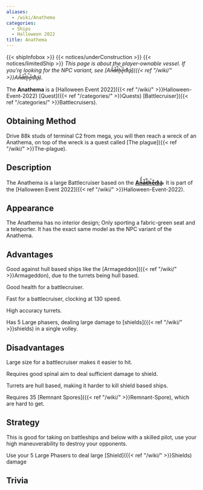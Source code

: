 ```yaml
---
aliases:
  - /wiki/Anathema
categories:
  - Ships
  - Halloween 2022
title: Anathema
---
```


{{< shipInfobox >}} {{< notices/underConstruction >}} {{< notices/limitedShip >}} _This page is about the player-ownable vessel. If you're looking for the NPC variant, see [An̶͋̈́a̶̍̆t̵̀̏h̷͓̚e̵̩͒m̷͗͊a̴̬͗]({{< ref "/wiki/" >}}An̶͋̈́a̶̍̆t̵̀̏h̷͓̚e̵̩͒m̷͗͊a̴̬͗)._

The **Anathema** is a [Halloween Event 2022]({{< ref "/wiki/" >}}Halloween-Event-2022) [Quest]({{< ref "/categories/" >}}Quests) [Battlecruiser]({{< ref "/categories/" >}}Battlecruisers).

## Obtaining Method

Drive 88k studs of terminal C2 from mega, you will then reach a wreck of an Anathema, on top of the wreck is a quest called [The plague]({{< ref "/wiki/" >}}The-plague).

## Description

The Anathema is a large Battlecruiser based on the **[An̶͋̈́a̶̍̆t̵̀̏h̷͓̚e̵̩͒m̷͗͊a̴̬͗](https://robloxgalaxy.wiki/wiki/An%CC%B6%CD%8B%CD%84a%CC%B6%CC%8D%CC%86t%CC%B5%CC%80%CC%8Fh%CC%B7%CC%9A%CD%93e%CC%B5%CD%92%CC%A9m%CC%B7%CD%97%CD%8Aa%CC%B4%CD%97%CC%AC)**. It is part of the [Halloween Event 2022]({{< ref "/wiki/" >}}Halloween-Event-2022).

## Appearance

The Anathema has no interior design; Only sporting a fabric-green seat and a teleporter. It has the exact same model as the NPC variant of the Anathema.

## Advantages

Good against hull based ships like the [Armageddon]({{< ref "/wiki/" >}}Armageddon), due to the turrets being hull based.

Good health for a battlecruiser.

Fast for a battlecruiser, clocking at 130 speed.

High accuracy turrets.

Has 5 Large phasers, dealing large damage to [shields]({{< ref "/wiki/" >}}shields) in a single volley.

## Disadvantages

Large size for a battlecruiser makes it easier to hit.

Requires good spinal aim to deal sufficient damage to shield.

Turrets are hull based, making it harder to kill shield based ships.

Requires 35 [Remnant Spores]({{< ref "/wiki/" >}}Remnant-Spore), which are hard to get.

## Strategy

This is good for taking on battleships and below with a skilled pilot, use your high maneuverability to destroy your opponents.

Use your 5 Large Phasers to deal large [Shield]({{< ref "/wiki/" >}}Shields) damage

## Trivia
